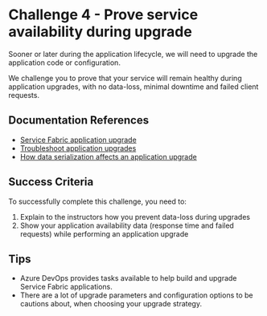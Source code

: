 # Challenge 4 - Prove service availability during upgrade

Sooner or later during the application lifecycle, we will need to upgrade the application code or configuration. 

We challenge you to prove that your service will remain healthy during application upgrades, with no data-loss, minimal downtime and failed client requests.

## Documentation References

- [Service Fabric application upgrade](https://docs.microsoft.com/en-us/azure/service-fabric/service-fabric-application-upgrade)
- [Troubleshoot application upgrades](https://docs.microsoft.com/en-us/azure/service-fabric/service-fabric-application-upgrade-troubleshooting)
- [How data serialization affects an application upgrade](https://docs.microsoft.com/en-us/azure/service-fabric/service-fabric-application-upgrade-data-serialization)

## Success Criteria

To successfully complete this challenge, you need to:

1) Explain to the instructors how you prevent data-loss during upgrades
2) Show your application availability data (response time and failed requests) while performing an application upgrade

## Tips

- Azure DevOps provides tasks available to help build and upgrade Service Fabric applications.
- There are a lot of upgrade parameters and configuration options to be cautions about, when choosing your upgrade strategy.